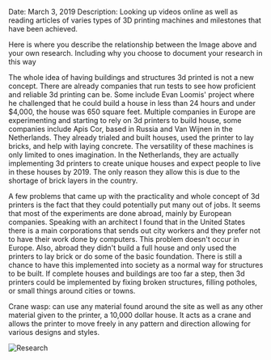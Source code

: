 
Date: March 3, 2019
Description: Looking up videos online as well as reading articles of varies types of 3D printing machines and milestones that have been achieved.

Here is where you describe the relationship between the Image above and your own research. Including why you choose to document your research in this way

The whole idea of having buildings and structures 3d printed is not a new concept.
There are already companies that run tests to see how proficient and reliable 3d printing
can be. Some include Evan Loomis' project where he challenged that he could build a house
in less than 24 hours and under $4,000, the house was 650 square feet. Multiple companies in
Europe are experimenting and starting to rely on 3d printers to build house, some companies include
Apis Cor, based in Russia and Van Wijnen in the Netherlands. They already trialed and built
houses, used the printer to lay bricks, and help with laying concrete. The versatility of these
machines is only limited to ones imagination. In the Netherlands, they are actually implementing
3d printers to create unique houses and expect people to live in these houses by 2019. The only reason
they allow this is due to the shortage of brick layers in the country.

A few problems that came up with the practicality and whole concept of 3d printers is the fact that
they could potentially put many out of jobs. It seems that most of the experiments are done abroad,
mainly by European companies. Speaking with an architect I found that in the United States there
is a main corporations that sends out city workers and they prefer not to have their work
done by computers. This problem doesn't occur in Europe. Also, abroad they didn't build
a full house and only used the printers to lay brick or do some of the basic foundation. There is still
a chance to have this implemented into society as a normal way for structures to be built.
If complete houses and buildings are too far a step, then 3d printers could be implemented by fixing
broken structures, filling potholes, or small things around cities or towns.

Crane wasp: can use any material found around the site as well as any other material given to the printer,
a 10,000 dollar house. It acts as a crane and allows the printer to move freely in any pattern and direction
allowing for various designs and styles.

 ![Research](images/research.jpg)
